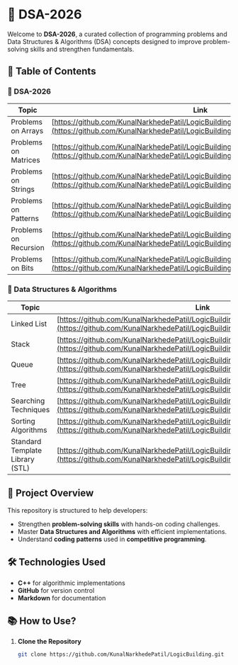 # 🚀 DSA-2026

Welcome to **DSA-2026**, a curated collection of programming problems and Data Structures & Algorithms (DSA) concepts designed to improve problem-solving skills and strengthen fundamentals.

## 📌 Table of Contents  
### 🔹 DSA-2026
| Topic | Link |
| ----- | ---- |
| Problems on Arrays | [https://github.com/KunalNarkhedePatil/LogicBuilding/tree/main/ProblemsOnArrays](https://github.com/KunalNarkhedePatil/LogicBuilding/tree/main/ProblemsOnArrays) |
| Problems on Matrices | [https://github.com/KunalNarkhedePatil/LogicBuilding/tree/main/ProblemsOnMatrixs](https://github.com/KunalNarkhedePatil/LogicBuilding/tree/main/ProblemsOnMatrixs) |
| Problems on Strings | [https://github.com/KunalNarkhedePatil/LogicBuilding/tree/main/ProblemsOnStrings](https://github.com/KunalNarkhedePatil/LogicBuilding/tree/main/ProblemsOnStrings) |
| Problems on Patterns | [https://github.com/KunalNarkhedePatil/LogicBuilding/tree/main/ProblemsOnPatterns](https://github.com/KunalNarkhedePatil/LogicBuilding/tree/main/ProblemsOnPatterns) |
| Problems on Recursion | [https://github.com/KunalNarkhedePatil/LogicBuilding/tree/main/ProblemsOnRecursions](https://github.com/KunalNarkhedePatil/LogicBuilding/tree/main/ProblemsOnRecursions) |
| Problems on Bits | [https://github.com/KunalNarkhedePatil/LogicBuilding/tree/main/ProblemsOnBits](https://github.com/KunalNarkhedePatil/LogicBuilding/tree/main/ProblemsOnBits) |

### 🔹 Data Structures & Algorithms  
| Topic | Link |
| ----- | ---- |
| Linked List | [https://github.com/KunalNarkhedePatil/LogicBuilding/tree/main/LinkedList](https://github.com/KunalNarkhedePatil/LogicBuilding/tree/main/LinkedList) |
| Stack | [https://github.com/KunalNarkhedePatil/LogicBuilding/tree/main/Stack](https://github.com/KunalNarkhedePatil/LogicBuilding/tree/main/Stack) |
| Queue | [https://github.com/KunalNarkhedePatil/LogicBuilding/tree/main/Queue](https://github.com/KunalNarkhedePatil/LogicBuilding/tree/main/Queue) |
| Tree | [https://github.com/KunalNarkhedePatil/LogicBuilding/tree/main/Tree](https://github.com/KunalNarkhedePatil/LogicBuilding/tree/main/Tree) |
| Searching Techniques | [https://github.com/KunalNarkhedePatil/LogicBuilding/tree/main/SearchingTechniques](https://github.com/KunalNarkhedePatil/LogicBuilding/tree/main/SearchingTechniques) |
| Sorting Algorithms | [https://github.com/KunalNarkhedePatil/LogicBuilding/tree/main/SortingAlgorithms](https://github.com/KunalNarkhedePatil/LogicBuilding/tree/main/SortingAlgorithms) |
| Standard Template Library (STL) | [https://github.com/KunalNarkhedePatil/LogicBuilding/tree/main/STL](https://github.com/KunalNarkhedePatil/LogicBuilding/tree/main/STL) |

## 🎯 Project Overview  
This repository is structured to help developers:
- Strengthen **problem-solving skills** with hands-on coding challenges.
- Master **Data Structures and Algorithms** with efficient implementations.
- Understand **coding patterns** used in **competitive programming**.

## 🛠️ Technologies Used  
- **C++** for algorithmic implementations  
- **GitHub** for version control  
- **Markdown** for documentation  

## 📚 How to Use?  
1. **Clone the Repository**  
   ```bash
   git clone https://github.com/KunalNarkhedePatil/LogicBuilding.git
